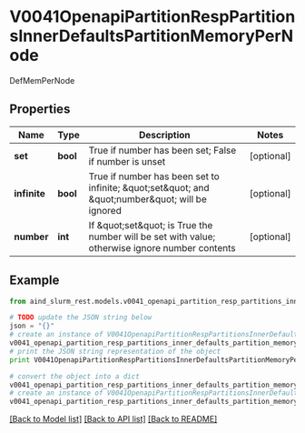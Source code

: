 # V0041OpenapiPartitionRespPartitionsInnerDefaultsPartitionMemoryPerNode

DefMemPerNode

## Properties

Name | Type | Description | Notes
------------ | ------------- | ------------- | -------------
**set** | **bool** | True if number has been set; False if number is unset | [optional] 
**infinite** | **bool** | True if number has been set to infinite; \&quot;set\&quot; and \&quot;number\&quot; will be ignored | [optional] 
**number** | **int** | If \&quot;set\&quot; is True the number will be set with value; otherwise ignore number contents | [optional] 

## Example

```python
from aind_slurm_rest.models.v0041_openapi_partition_resp_partitions_inner_defaults_partition_memory_per_node import V0041OpenapiPartitionRespPartitionsInnerDefaultsPartitionMemoryPerNode

# TODO update the JSON string below
json = "{}"
# create an instance of V0041OpenapiPartitionRespPartitionsInnerDefaultsPartitionMemoryPerNode from a JSON string
v0041_openapi_partition_resp_partitions_inner_defaults_partition_memory_per_node_instance = V0041OpenapiPartitionRespPartitionsInnerDefaultsPartitionMemoryPerNode.from_json(json)
# print the JSON string representation of the object
print V0041OpenapiPartitionRespPartitionsInnerDefaultsPartitionMemoryPerNode.to_json()

# convert the object into a dict
v0041_openapi_partition_resp_partitions_inner_defaults_partition_memory_per_node_dict = v0041_openapi_partition_resp_partitions_inner_defaults_partition_memory_per_node_instance.to_dict()
# create an instance of V0041OpenapiPartitionRespPartitionsInnerDefaultsPartitionMemoryPerNode from a dict
v0041_openapi_partition_resp_partitions_inner_defaults_partition_memory_per_node_form_dict = v0041_openapi_partition_resp_partitions_inner_defaults_partition_memory_per_node.from_dict(v0041_openapi_partition_resp_partitions_inner_defaults_partition_memory_per_node_dict)
```
[[Back to Model list]](../README.md#documentation-for-models) [[Back to API list]](../README.md#documentation-for-api-endpoints) [[Back to README]](../README.md)


